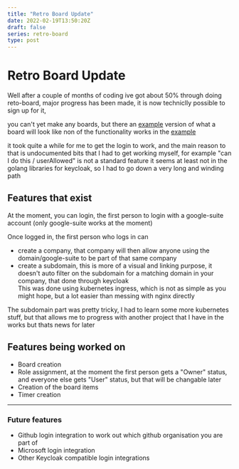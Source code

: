 ```yaml
---
title: "Retro Board Update"
date: 2022-02-19T13:50:20Z
draft: false
series: retro-board
type: post
---
```


# Retro Board Update
Well after a couple of months of coding ive got about 50% through doing reto-board, major progress has been made, it is now techniclly possible to sign up for it,  

you can't yet make any boards, but there an [example](https://retro-board.it/example) version of what a board will look like non of the functionality works in the [example](https://retro-board.it/example)

it took quite a while for me to get the login to work, and the main reason to that is undocumented bits that I had to get working myself, for example "can I do this / userAllowed" is not a standard feature it seems 
at least not in the golang libraries for keycloak, so I had to go down a very long and winding path

## Features that exist
At the moment, you can login, the first person to login with a google-suite account (only google-suite works at the moment)

Once logged in, the first person who logs in can
 - create a company, that company will then allow anyone using the domain/google-suite to be part of that same company
 - create a subdomain, this is more of a visual and linking purpose, it doesn't auto filter on the subdomain for a matching domain in your company, that done through keycloak  
   This was done using kubernetes ingress, which is not as simple as you might hope, but a lot easier than messing with nginx directly

The subdomain part was pretty tricky, I had to learn some more kubernetes stuff, but that allows me to progress with another project that I have in the works but thats news for later

## Features being worked on
- Board creation
- Role assignment, at the moment the first person gets a "Owner" status, and everyone else gets "User" status, but that will be changable later
- Creation of the board items
- Timer creation

---
### Future features
- Github login integration to work out which github organisation you are part of
- Microsoft login integration
- Other Keycloak compatible login integrations
